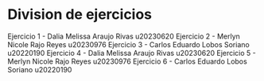 # Division de ejercicios
Ejercicio 1 - Dalia Melissa Araujo Rivas u20230620
Ejercicio 2 - Merlyn Nicole Rajo Reyes u20230976
Ejercicio 3 - Carlos Eduardo Lobos Soriano u20220190
Ejercicio 4 - Dalia Melissa Araujo Rivas u20230620
Ejercicio 5 - Merlyn Nicole Rajo Reyes u20230976
Ejercicio 6 - Carlos Eduardo Lobos Soriano u20220190
